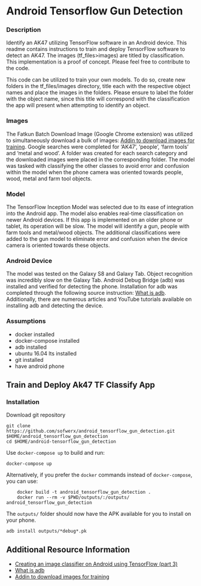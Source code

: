 # Android Tensorflow Gun Detection

### Description
Identify an AK47 utilizing TensorFlow software in an Android device. This readme contains instructions to train and deploy TensorFlow software to detect an AK47. The images (tf_files>images) are titled by classification. This implementation is a proof of concept. Please feel free to contribute to the code. 

This code can be utilized to train your own models. To do so, create new folders in the tf_files/images directory, title each with the respective object names and place the images in the folders. Please ensure to label the folder with the object name, since this title will correspond with the classification the app will present when attempting to identify an object.  

### Images
The Fatkun Batch Download Image (Google Chrome extension) was utilized to simultaneously download a bulk of images: [Addin to download images for training](https://www.pcsteps.com/5170-mass-download-images-chrome/). Google searches were completed for ‘AK47’, ‘people’, ‘farm tools’ and ‘metal and wood’. A folder was created for each search category and the downloaded images were placed in the corresponding folder. The model was tasked with classifying the other classes to avoid error and confusion within the model when the phone camera was oriented towards people, wood, metal and farm tool objects. 

### Model
The TensorFlow Inception Model was selected due to its ease of integration into the Android app. The model also enables real-time classification on newer Android devices. If this app is implemented on an older phone or tablet, its operation will be slow. The model will identify a gun, people with farm tools and metal/wood objects. The additional classifications were added to the gun model to eliminate error and confusion when the device camera is oriented towards these objects. 

### Android Device
The model was tested on the Galaxy S8 and Galaxy Tab. Object recognition was incredibly slow on the Galaxy Tab. Android Debug Bridge (adb) was installed and verified for detecting the phone. Installation for adb was completed through the following source instruction:  [What is adb](https://developer.android.com/studio/command-line/adb.html#move). Additionally, there are numerous articles and YouTube tutorials available on installing adb and detecting the device. 



### Assumptions
* docker installed
* docker-compose installed
* adb installed
* ubuntu 16.04 lts installed
* git installed
* have android phone


## Train and Deploy Ak47 TF Classify App
### Installation

Download git repository

```
git clone https://github.com/sofwerx/android_tensorflow_gun_detection.git $HOME/android_tensorflow_gun_detection
cd $HOME/android-tensorflow_gun_detection

```

Use `docker-compose up` to build and run:

```
docker-compose up
```

Alternatively, if you prefer the `docker` commands instead of `docker-compose`, you can use:

```
    docker build -t android_tensorflow_gun_detection .
    docker run --rm -v $PWD/outputs/:/outputs/ android_tensorflow_gun_detection
```

The `outputs/` folder should now have the APK available for you to install on your phone.

```
adb install outputs/*debug*.pk
```

## Additional Resource Information

* [Creating an image classifier on Android using TensorFlow (part 3)](https://medium.com/@daj/creating-an-image-classifier-on-android-using-tensorflow-part-3-215d61cb5fcd)
* [What is adb](https://developer.android.com/studio/command-line/adb.html#move)
* [Addin to download images for training](https://www.pcsteps.com/5170-mass-download-images-chrome/)

